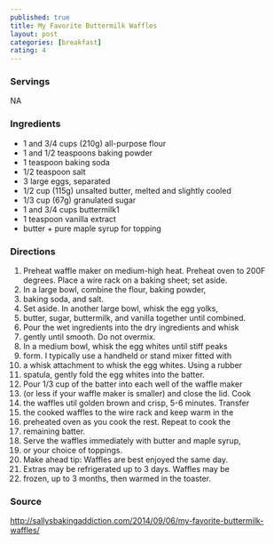 ```yaml
---
published: true
title: My Favorite Buttermilk Waffles
layout: post
categories: [breakfast]
rating: 4
---
```

### Servings
NA

### Ingredients
- 1 and 3/4 cups (210g) all-purpose flour
- 1 and 1/2 teaspoons baking powder
- 1 teaspoon baking soda
- 1/2 teaspoon salt
- 3 large eggs, separated
- 1/2 cup (115g) unsalted butter, melted and slightly cooled
- 1/3 cup (67g) granulated sugar
- 1 and 3/4 cups buttermilk1
- 1 teaspoon vanilla extract
- butter + pure maple syrup for topping

### Directions
1. Preheat waffle maker on medium-high heat. Preheat oven to 200F degrees. Place a wire rack on a baking sheet; set aside.
2. In a large bowl, combine the flour, baking powder,
3. baking soda, and salt.
4. Set aside. In another large bowl, whisk the egg yolks,
5. butter, sugar, buttermilk, and vanilla together until combined.
6. Pour the wet ingredients into the dry ingredients and whisk
7. gently until smooth. Do not overmix.
8. In a medium bowl, whisk the egg whites until stiff peaks
9. form. I typically use a handheld or stand mixer fitted with
10. a whisk attachment to whisk the egg whites. Using a rubber
11. spatula, gently fold the egg whites into the batter.
12. Pour 1/3 cup of the batter into each well of the waffle maker
13. (or less if your waffle maker is smaller) and close the lid. Cook
14. the waffles util golden brown and crisp, 5-6 minutes. Transfer
15. the cooked waffles to the wire rack and keep warm in the
16. preheated oven as you cook the rest. Repeat to cook the
17. remaining batter.
18. Serve the waffles immediately with butter and maple syrup,
19. or your choice of toppings.
20. Make ahead tip: Waffles are best enjoyed the same day.
21. Extras may be refrigerated up to 3 days. Waffles may be
22. frozen, up to 3 months, then warmed in the toaster.

### Source
<a href="http://sallysbakingaddiction.com/2014/09/06/my-favorite-buttermilk-waffles/" target="new">http://sallysbakingaddiction.com/2014/09/06/my-favorite-buttermilk-waffles/</a>
